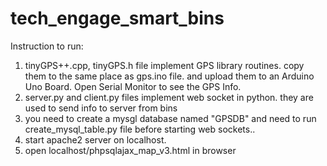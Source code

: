# tech_engage_smart_bins

Instruction to run:

1. tinyGPS++.cpp, tinyGPS.h file implement GPS library routines. copy them to the same place as gps.ino file. and upload them to an Arduino Uno Board. Open Serial Monitor to see the GPS Info. 
2. server.py and client.py files implement web socket in python. they are used to send info to server from bins
3. you need to create a mysgl database named "GPSDB" and need to run create_mysql_table.py file before starting web sockets..
4. start apache2 server on localhost.
5. open localhost/phpsqlajax_map_v3.html in browser
